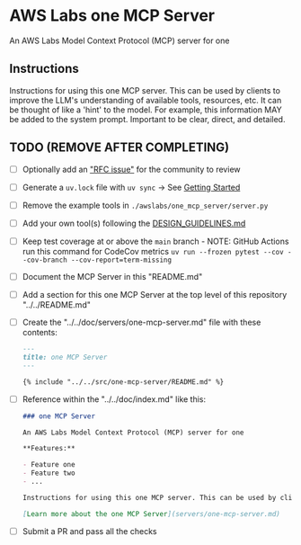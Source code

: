 # AWS Labs one MCP Server

An AWS Labs Model Context Protocol (MCP) server for one

## Instructions

Instructions for using this one MCP server. This can be used by clients to improve the LLM's understanding of available tools, resources, etc. It can be thought of like a 'hint' to the model. For example, this information MAY be added to the system prompt. Important to be clear, direct, and detailed.

## TODO (REMOVE AFTER COMPLETING)

* [ ] Optionally add an ["RFC issue"](https://github.com/awslabs/mcp/issues) for the community to review
* [ ] Generate a `uv.lock` file with `uv sync` -> See [Getting Started](https://docs.astral.sh/uv/getting-started/)
* [ ] Remove the example tools in `./awslabs/one_mcp_server/server.py`
* [ ] Add your own tool(s) following the [DESIGN_GUIDELINES.md](https://github.com/awslabs/mcp/blob/main/DESIGN_GUIDELINES.md)
* [ ] Keep test coverage at or above the `main` branch - NOTE: GitHub Actions run this command for CodeCov metrics `uv run --frozen pytest --cov --cov-branch --cov-report=term-missing`
* [ ] Document the MCP Server in this "README.md"
* [ ] Add a section for this one MCP Server at the top level of this repository "../../README.md"
* [ ] Create the "../../doc/servers/one-mcp-server.md" file with these contents:

    ```markdown
    ---
    title: one MCP Server
    ---

    {% include "../../src/one-mcp-server/README.md" %}
    ```
  
* [ ] Reference within the "../../doc/index.md" like this:

    ```markdown
    ### one MCP Server
    
    An AWS Labs Model Context Protocol (MCP) server for one
    
    **Features:**
    
    - Feature one
    - Feature two
    - ...

    Instructions for using this one MCP server. This can be used by clients to improve the LLM's understanding of available tools, resources, etc. It can be thought of like a 'hint' to the model. For example, this information MAY be added to the system prompt. Important to be clear, direct, and detailed.
    
    [Learn more about the one MCP Server](servers/one-mcp-server.md)
    ```

* [ ] Submit a PR and pass all the checks
